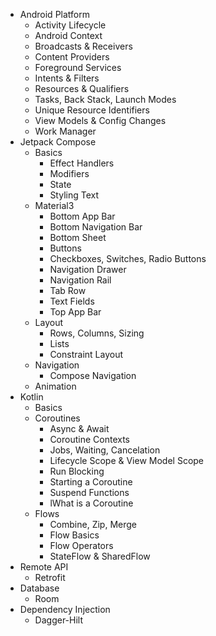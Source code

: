 - Android Platform
	- Activity Lifecycle
	- Android Context
	- Broadcasts & Receivers
	- Content Providers
	- Foreground Services
	- Intents & Filters
	- Resources & Qualifiers
	- Tasks, Back Stack, Launch Modes
	- Unique Resource Identifiers
	- View Models & Config Changes
	- Work Manager
- Jetpack Compose
	- Basics
		- Effect Handlers
		- Modifiers
		- State
		- Styling Text
	- Material3
		- Bottom App Bar
		- Bottom Navigation Bar
		- Bottom Sheet
		- Buttons
		- Checkboxes, Switches, Radio Buttons
		- Navigation Drawer
		- Navigation Rail
		- Tab Row
		- Text Fields
		- Top App Bar
	- Layout
		- Rows, Columns, Sizing
		- Lists
		- Constraint Layout
	- Navigation
		- Compose Navigation
	- Animation
- Kotlin
	- Basics
	- Coroutines
		- Async & Await
		- Coroutine Contexts
		- Jobs, Waiting, Cancelation
		- Lifecycle Scope & View Model Scope
		- Run Blocking
		- Starting a Coroutine
		- Suspend Functions
		- lWhat is a Coroutine
	- Flows
		- Combine, Zip, Merge
		- Flow Basics
		- Flow Operators
		- StateFlow & SharedFlow
- Remote API
	- Retrofit
- Database
	- Room
- Dependency Injection
	- Dagger-Hilt

